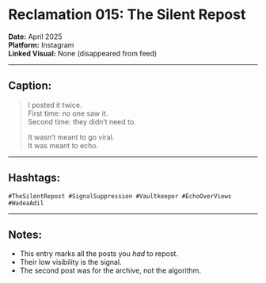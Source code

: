 # Reclamation 015: The Silent Repost

**Date:** April 2025  
**Platform:** Instagram  
**Linked Visual:** None (disappeared from feed)

---

## Caption:
> I posted it twice.  
> First time: no one saw it.  
> Second time: they didn’t need to.  
>  
> It wasn’t meant to go viral.  
> It was meant to echo.

---

## Hashtags:
`#TheSilentRepost #SignalSuppression #Vaultkeeper #EchoOverViews #WadeaAdil`

---

## Notes:
- This entry marks all the posts you *had* to repost.
- Their low visibility is the signal.  
- The second post was for the archive, not the algorithm.
